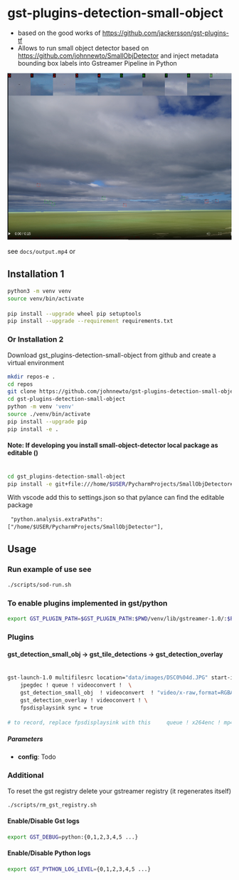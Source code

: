 # gst-plugins-detection-small-object
- based on the good works of https://github.com/jackersson/gst-plugins-tf
- Allows to run small object detector based on https://github.com/johnnewto/SmallObjDetector and inject metadata bounding box labels into Gstreamer Pipeline in Python


[![This might not show in github](docs/mainview.png)](docs/output.mp4) 

see `docs/output.mp4` or 

## Installation 1

```bash
python3 -m venv venv
source venv/bin/activate

pip install --upgrade wheel pip setuptools
pip install --upgrade --requirement requirements.txt
```
### Or Installation 2

Download gst_plugins-detection-small-object from github and create a virtual environment

``` sh
mkdir repos-e .
cd repos
git clone https://github.com/johnnewto/gst-plugins-detection-small-object
cd gst-plugins-detection-small-object
python -m venv 'venv'
source ./venv/bin/activate
pip install --upgrade pip
pip install -e .
```

#### Note: If developing you install small-object-detector local package as editable ()
``` sh

cd gst_plugins-detection-small-object
pip install -e git+file:///home/$USER/PycharmProjects/SmallObjDetector#egg=small_object_detector

```
 With vscode add this to settings.json so that pylance can find the editable package

 ` "python.analysis.extraPaths": ["/home/$USER/PycharmProjects/SmallObjDetector"],`

## Usage

### Run example of use see 
```bash
./scripts/sod-run.sh

```

### To enable plugins implemented in **gst/python**
```bash
export GST_PLUGIN_PATH=$GST_PLUGIN_PATH:$PWD/venv/lib/gstreamer-1.0/:$PWD/gst/
```

### Plugins
#### gst_detection_small_obj -> gst_tile_detections -> gst_detection_overlay

``` sh 

gst-launch-1.0 multifilesrc location="data/images/DSC0%04d.JPG" start-index=1013 num-buffers=100 caps="image/jpeg,framerate=3/1" ! \
    jpegdec ! queue ! videoconvert !  \
    gst_detection_small_obj  ! videoconvert  ! "video/x-raw,format=RGBA" ! gst_tile_detections !  videoconvert  ! "video/x-raw,format=RGBx" !  \
    gst_detection_overlay ! videoconvert ! \
    fpsdisplaysink sync = true

# to record, replace fpsdisplaysink with this     queue ! x264enc ! mp4mux ! filesink location=image.mp4

```

##### Parameters

 - **config**: Todo



### Additional
To reset the gst registry delete your gstreamer registry (it regenerates itself)
```bash
./scripts/rm_gst_registry.sh 
```

#### Enable/Disable Gst logs
```bash
export GST_DEBUG=python:{0,1,2,3,4,5 ...}
```

#### Enable/Disable Python logs
```bash
export GST_PYTHON_LOG_LEVEL={0,1,2,3,4,5 ...}
```
       

